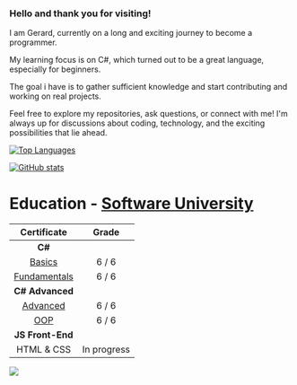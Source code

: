 ### Hello and thank you for visiting!

I am Gerard, currently on a long and exciting journey to become a programmer. 

My learning focus is on C#, which turned out to be a great language, especially for beginners.

The goal i have is to gather sufficient knowledge and start contributing and working on real projects. 

Feel free to explore my repositories, ask questions, or connect with me! I'm always up for discussions about coding, technology, and the exciting possibilities that lie ahead.

[![Top Languages](https://github-readme-stats.vercel.app/api/top-langs/?username=gerardsh&layout=compact&langs_count=10&exclude_repo=your-excluded-repo1,your-excluded-repo2&theme=tokyonight)](https://github.com/gerardsh/github-readme-stats)

[![GitHub stats](https://github-readme-stats.vercel.app/api?username=gerardsh&theme=tokyonight)](https://github.com/gerardsh/github-readme-stats)

# Education - [Software University](https://softuni.bg/curriculum)
| **Certificate** | **Grade** |
|:-----------------:|:-----------------:|
|**C#**
| [Basics](https://softuni.bg/certificates/details/204273/b246b2ae)  | 6 / 6 |
| [Fundamentals](https://softuni.bg/certificates/details/211876/bbbc78e8) | 6 / 6 |
|**C# Advanced**
| [Advanced](https://softuni.bg/certificates/details/217447/aa453284) |6 / 6 | 
| [OOP](https://softuni.bg/certificates/details/217447/aa453284) |6 / 6 | 
|**JS Front-End**
| HTML & CSS |In progress| 

![](https://komarev.com/ghpvc/?username=GerardSh&color=blueviolet&abbreviated=true&style=flat-square)
<!--
**GerardSh/GerardSh** is a ✨ _special_ ✨ repository because its `README.md` (this file) appears on your GitHub profile.

Here are some ideas to get you started:

- 🔭 I’m currently working on ...
- 🌱 I’m currently learning ...
- 👯 I’m looking to collaborate on ...
- 🤔 I’m looking for help with ...
- 💬 Ask me about ...
- 📫 How to reach me: ...
- 😄 Pronouns: ...
- ⚡ Fun fact: ...
-->
